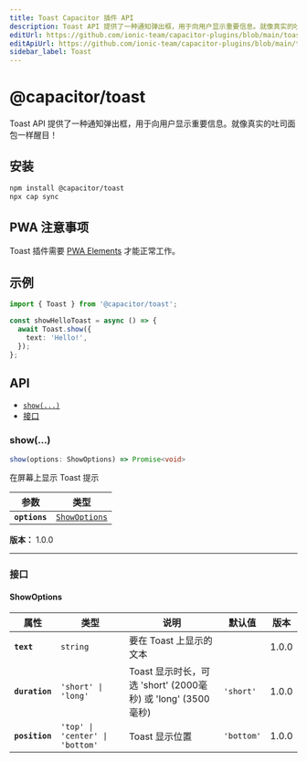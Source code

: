 ```yaml
---
title: Toast Capacitor 插件 API
description: Toast API 提供了一种通知弹出框，用于向用户显示重要信息。就像真实的吐司面包一样醒目！
editUrl: https://github.com/ionic-team/capacitor-plugins/blob/main/toast/README.md
editApiUrl: https://github.com/ionic-team/capacitor-plugins/blob/main/toast/src/definitions.ts
sidebar_label: Toast
---
```


# @capacitor/toast

Toast API 提供了一种通知弹出框，用于向用户显示重要信息。就像真实的吐司面包一样醒目！

## 安装

```bash
npm install @capacitor/toast
npx cap sync
```

## PWA 注意事项

Toast 插件需要 [PWA Elements](https://capacitorjs.com/docs/v3/web/pwa-elements) 才能正常工作。

## 示例

```typescript
import { Toast } from '@capacitor/toast';

const showHelloToast = async () => {
  await Toast.show({
    text: 'Hello!',
  });
};
```

## API

<docgen-index>

* [`show(...)`](#show)
* [接口](#interfaces)

</docgen-index>

<docgen-api>


### show(...)

```typescript
show(options: ShowOptions) => Promise<void>
```

在屏幕上显示 Toast 提示

| 参数          | 类型                                                |
| ------------- | --------------------------------------------------- |
| **`options`** | <code><a href="#showoptions">ShowOptions</a></code> |

**版本：** 1.0.0

--------------------


### 接口


#### ShowOptions

| 属性            | 类型                                       | 说明                                                           | 默认值               | 版本  |
| -------------- | ------------------------------------------ | ------------------------------------------------------------- | --------------------- | ----- |
| **`text`**     | <code>string</code>                        | 要在 Toast 上显示的文本                                        |                       | 1.0.0 |
| **`duration`** | <code>'short' \| 'long'</code>             | Toast 显示时长，可选 'short' (2000毫秒) 或 'long' (3500毫秒)  | <code>'short'</code>  | 1.0.0 |
| **`position`** | <code>'top' \| 'center' \| 'bottom'</code> | Toast 显示位置                                                | <code>'bottom'</code> | 1.0.0 |

</docgen-api>